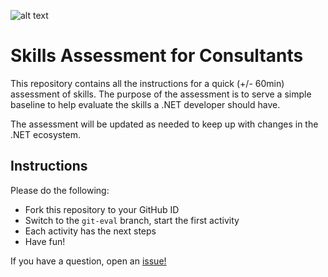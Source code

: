 ![alt text](http://lozanotek.com/images/logo.gif "Created by Lozanotek, Inc.") 
# Skills Assessment for Consultants

This repository contains all the instructions for a quick (+/- 60min) assessment of skills. The purpose of the assessment is to serve a simple baseline to help evaluate the skills a .NET developer should have.

The assessment will be updated as needed to keep up with changes in the .NET ecosystem.

## Instructions
Please do the following:

* Fork this repository to your GitHub ID
* Switch to the `git-eval` branch, start the first activity
* Each activity has the next steps
* Have fun!

If you have a question, open an [issue!](https://github.com/lozanotek/skills-assessment/issues)

